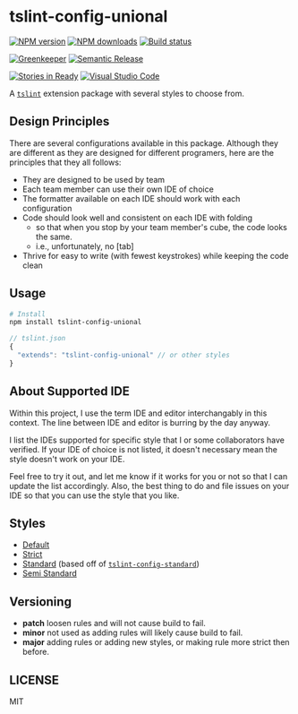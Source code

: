 # tslint-config-unional


[![NPM version][npm-image]][npm-url]
[![NPM downloads][downloads-image]][downloads-url]
[![Build status][travis-image]][travis-url]

[![Greenkeeper][greenkeeper-image]][greenkeeper-url]
[![Semantic Release][semantic-release-image]][semantic-release-url]

[![Stories in Ready][waffle-image]][waffle-url]
[![Visual Studio Code][vscode-image]][vscode-url]

A [`tslint`](https://github.com/palantir/tslint) extension package with several styles to choose from.

## Design Principles

There are several configurations available in this package.
Although they are different as they are designed for different programers,
here are the principles that they all follows:

- They are designed to be used by team
- Each team member can use their own IDE of choice
- The formatter available on each IDE should work with each configuration
- Code should look well and consistent on each IDE with folding
  - so that when you stop by your team member's cube, the code looks the same.
  - i.e., unfortunately, no [tab]
- Thrive for easy to write (with fewest keystrokes) while keeping the code clean

## Usage

```sh
# Install
npm install tslint-config-unional
```

```js
// tslint.json
{
  "extends": "tslint-config-unional" // or other styles
}
```

## About Supported IDE

Within this project, I use the term IDE and editor interchangably in this context.
The line between IDE and editor is burring by the day anyway.

I list the IDEs supported for specific style that I or some collaborators have verified.
If your IDE of choice is not listed, it doesn't necessary mean the style doesn't work on your IDE.

Feel free to try it out, and let me know if it works for you or not so that I can update the list accordingly.
Also, the best thing to do and file issues on your IDE so that you can use the style that you like.

## Styles

- [Default](style-default.md)
- [Strict](style-strict.md)
- [Standard](style-standard.md) (based off of [`tslint-config-standard`](https://github.com/blakeembrey/tslint-config-standard))
- [Semi Standard](style-semi-standard.md)

## Versioning

- **patch** loosen rules and will not cause build to fail.
- **minor** not used as adding rules will likely cause build to fail.
- **major** adding rules or adding new styles, or making rule more strict then before.

## LICENSE

MIT

[npm-image]: https://img.shields.io/npm/v/tslint-config-unional.svg?style=flat
[npm-url]: https://npmjs.org/package/tslint-config-unional
[downloads-image]: https://img.shields.io/npm/dm/tslint-config-unional.svg?style=flat
[downloads-url]: https://npmjs.org/package/tslint-config-unional
[travis-image]: https://img.shields.io/travis/unional/tslint-config-unional/master.svg?style=flat
[travis-url]: https://travis-ci.org/unional/tslint-config-unional?branch=master
[greenkeeper-image]:https://badges.greenkeeper.io/unional/tslint-config-unional.svg
[greenkeeper-url]:https://greenkeeper.io/
[semantic-release-image]:https://img.shields.io/badge/%20%20%F0%9F%93%A6%F0%9F%9A%80-semantic--release-e10079.svg
[semantic-release-url]:https://github.com/semantic-release/semantic-release
[vscode-image]:https://img.shields.io/badge/vscode-ready-green.svg
[vscode-url]:https://code.visualstudio.com/
[waffle-image]:https://badge.waffle.io/unional/tslint-config-unional.png?label=ready&title=Ready
[waffle-url]:https://waffle.io/unional/tslint-config-unional

